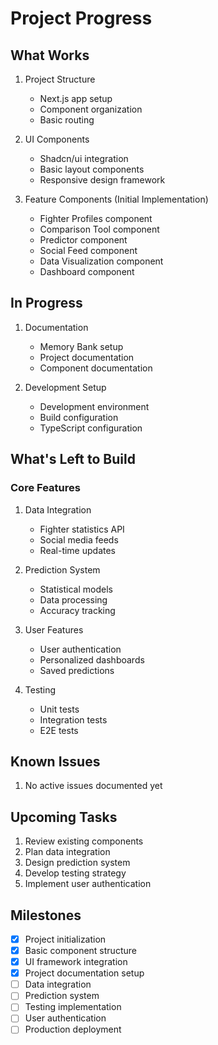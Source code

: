 # Project Progress

## What Works
1. Project Structure
   - Next.js app setup
   - Component organization
   - Basic routing

2. UI Components
   - Shadcn/ui integration
   - Basic layout components
   - Responsive design framework

3. Feature Components (Initial Implementation)
   - Fighter Profiles component
   - Comparison Tool component
   - Predictor component
   - Social Feed component
   - Data Visualization component
   - Dashboard component

## In Progress
1. Documentation
   - Memory Bank setup
   - Project documentation
   - Component documentation

2. Development Setup
   - Development environment
   - Build configuration
   - TypeScript configuration

## What's Left to Build

### Core Features
1. Data Integration
   - Fighter statistics API
   - Social media feeds
   - Real-time updates

2. Prediction System
   - Statistical models
   - Data processing
   - Accuracy tracking

3. User Features
   - User authentication
   - Personalized dashboards
   - Saved predictions

4. Testing
   - Unit tests
   - Integration tests
   - E2E tests

## Known Issues
1. No active issues documented yet

## Upcoming Tasks
1. Review existing components
2. Plan data integration
3. Design prediction system
4. Develop testing strategy
5. Implement user authentication

## Milestones
- [x] Project initialization
- [x] Basic component structure
- [x] UI framework integration
- [x] Project documentation setup
- [ ] Data integration
- [ ] Prediction system
- [ ] Testing implementation
- [ ] User authentication
- [ ] Production deployment
